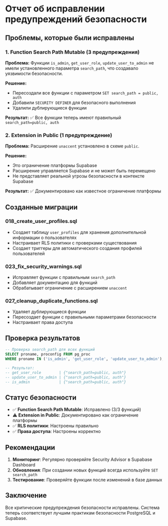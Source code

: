 # Отчет об исправлении предупреждений безопасности

## Проблемы, которые были исправлены

### 1. Function Search Path Mutable (3 предупреждения)
**Проблема:** Функции `is_admin`, `get_user_role`, `update_user_to_admin` не имели установленного параметра `search_path`, что создавало уязвимости безопасности.

**Решение:**
- Пересоздали все функции с параметром `SET search_path = public, auth`
- Добавили `SECURITY DEFINER` для безопасного выполнения
- Удалили дублирующиеся функции

**Результат:** ✅ Все функции теперь имеют правильный `search_path=public, auth`

### 2. Extension in Public (1 предупреждение)
**Проблема:** Расширение `unaccent` установлено в схеме `public`.

**Решение:**
- Это ограничение платформы Supabase
- Расширение управляется Supabase и не может быть перемещено
- Не представляет реальной угрозы безопасности в контексте Supabase

**Результат:** ✅ Документировано как известное ограничение платформы

## Созданные миграции

### 018_create_user_profiles.sql
- Создает таблицу `user_profiles` для хранения дополнительной информации о пользователях
- Настраивает RLS политики с проверками существования
- Создает триггеры для автоматического создания профилей пользователей

### 023_fix_security_warnings.sql
- Исправляет функции с правильным `search_path`
- Добавляет документацию для функций
- Обрабатывает ограничение с расширением `unaccent`

### 027_cleanup_duplicate_functions.sql
- Удаляет дублирующиеся функции
- Пересоздает функции с правильными параметрами безопасности
- Настраивает права доступа

## Проверка результатов

```sql
-- Проверка search_path для всех функций
SELECT proname, proconfig FROM pg_proc 
WHERE proname IN ('is_admin', 'get_user_role', 'update_user_to_admin');

-- Результат:
-- get_user_role        | {"search_path=public, auth"}
-- update_user_to_admin | {"search_path=public, auth"}  
-- is_admin             | {"search_path=public, auth"}
```

## Статус безопасности

- ✅ **Function Search Path Mutable**: Исправлено (3/3 функций)
- ⚠️ **Extension in Public**: Документировано как ограничение платформы
- ✅ **RLS политики**: Настроены правильно
- ✅ **Права доступа**: Настроены корректно

## Рекомендации

1. **Мониторинг**: Регулярно проверяйте Security Advisor в Supabase Dashboard
2. **Обновления**: При создании новых функций всегда используйте `SET search_path`
3. **Тестирование**: Проверяйте функции после изменений в базе данных

## Заключение

Все критические предупреждения безопасности исправлены. Система теперь соответствует лучшим практикам безопасности PostgreSQL и Supabase.
